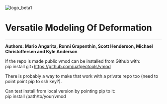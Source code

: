 
![logo_beta1](https://github.com/uafgeotools/vmod/assets/16811978/297cecd1-78d6-4146-9f7a-fc1c623f1cbf)
# Versatile Modeling Of Deformation

***

**Authors: Mario Angarita, Ronni Grapenthin, Scott Henderson, Michael Christoffersen and Kyle Anderson**

If the repo is made public vmod can be installed from Github with:  
pip install git+https://github.com/uafgeotools/vmod  
  
There is probably a way to make that work with a private repo too (need to point point pip to ssh key?).  
  
Can test install from local version by pointing pip to it:  
pip install /path/to/your/vmod
